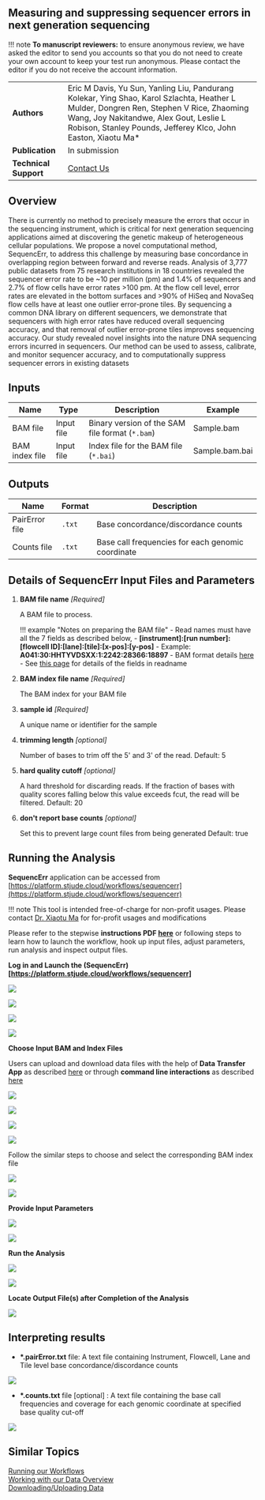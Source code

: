 ## Measuring and suppressing sequencer errors in next generation sequencing


!!! note
    **To manuscript reviewers:** to ensure anonymous review, we have asked the editor to send you accounts so that you do not need to create your own account to keep your test run anonymous. Please contact the editor if you do not receive the account information.


|                       |                                                                                                                                                                                                                                                    |
| --------------------- | -------------------------------------------------------------------------------------------------------------------------------------------------------------------------------------------------------------------------------------------------- |
| **Authors**           | Eric M Davis, Yu Sun, Yanling Liu, Pandurang Kolekar, Ying Shao, Karol Szlachta, Heather L Mulder, Dongren Ren, Stephen V Rice, Zhaoming Wang, Joy Nakitandwe, Alex Gout, Leslie L Robison, Stanley Pounds, Jefferey Klco, John Easton, Xiaotu Ma* |
| **Publication**       | In submission                                                                                                                                                                                                                                      |
| **Technical Support** | [Contact Us](https://stjude.cloud/contact)                                                                                                                                                                                                         |

## Overview

There is currently no method to precisely measure the errors that occur in the sequencing instrument, which is critical for next generation sequencing applications aimed at discovering the genetic makeup of heterogeneous cellular populations. 
We propose a novel computational method, SequencErr, to address this challenge by measuring base concordance in overlapping region between forward and reverse reads. Analysis of 3,777 public datasets from 75 research institutions in 18 countries revealed the sequencer error rate to be ~10 per million (pm) and 1.4% of sequencers and 2.7% of flow cells have error rates >100 pm. At the flow cell level, error rates are elevated in the bottom surfaces and >90% of HiSeq and NovaSeq flow cells have at least one outlier error-prone tiles. 
By sequencing a common DNA library on different sequencers, we demonstrate that sequencers with high error rates have reduced overall sequencing accuracy, and that removal of outlier error-prone tiles improves sequencing accuracy. Our study revealed novel insights into the nature DNA sequencing errors incurred in sequencers. Our method can be used to assess, calibrate, and monitor sequencer accuracy, and to computationally suppress sequencer errors in existing datasets


## Inputs

| Name           | Type       | Description                                     | Example          |
| -------------- | ---------- | ----------------------------------------------- | ---------------- |
| BAM file       | Input file | Binary version of the SAM file format (`*.bam`) | Sample.bam       |
| BAM index file | Input file | Index file for the BAM file (`*.bai`)           | Sample.bam.bai   |

## Outputs

| Name           | Format | Description                                       |
| -------------- | ------ | ------------------------------------------------- |
| PairError file | `.txt` | Base concordance/discordance counts               |
| Counts file    | `.txt` | Base call frequencies for each genomic coordinate |


## Details of SequencErr Input Files and Parameters

1. **BAM file name** _[Required]_

    A BAM file to process. 
    
    !!! example "Notes on preparing the BAM file"
        -   Read names must have all the 7 fields as described below,
        -   **\[instrument]:\[run number]:\[flowcell ID]:\[lane]:\[tile]:\[x-pos]:\[y-pos]**
        -   Example: **A041:30:HHTYVDSXX:1:2242:28366:18897**
        -   BAM format details [here](http://samtools.github.io/hts-specs/SAMv1.pdf)
        -   See [this page](https://help.basespace.illumina.com/articles/descriptive/fastq-files/) for details of the fields in readname 

2. **BAM index file name** _[Required]_

    The BAM index for your BAM file

3. **sample id** _[Required]_

    A unique name or identifier for the sample

4. **trimming length** _[optional]_

    Number of bases to trim off the 5' and 3' of the read.
    Default: 5

5. **hard quality cutoff** _[optional]_

    A hard threshold for discarding reads. If the fraction of bases with quality scores falling below this value exceeds fcut, the read will be filtered.
    Default: 20

6. **don't report base counts** _[optional]_
    
    Set this to prevent large count files from being generated
    Default: true

## Running the Analysis

**SequencErr** application can be accessed from [https://platform.stjude.cloud/workflows/sequencerr](https://platform.stjude.cloud/workflows/sequencerr)

!!! note
    This tool is intended free-of-charge for non-profit usages. 
    Please contact [Dr. Xiaotu Ma](mailto:Xiaotu.Ma@stjude.org) for for-profit usages and modifications

Please refer to the stepwise **instructions PDF [here](../../../files/guides/tools/sequencerr/SequencErr_Instructions.pdf)** or following steps to learn how to launch the workflow, hook up input files, adjust parameters, run analysis and inspect output files.

**Log in and Launch the (SequencErr)[https://platform.stjude.cloud/workflows/sequencerr]**

![](../../../files/guides/tools/sequencerr/Sequencerr_log_in_1.png)

![](../../../files/guides/tools/sequencerr/Sequencerr_log_in_2.png)

![](../../../files/guides/tools/sequencerr/Sequencerr_log_in_3.png)

![](../../../files/guides/tools/sequencerr/Sequencerr_launch_4.png)


**Choose Input BAM and Index Files**

Users can upload and download data files with the help of **Data Transfer App** as described [here](../../../guides/genomics-platform/managing-data/data-transfer-app.md) 
or through **command line interactions** as described [here](../../../guides/genomics-platform/analyzing-data/command-line.md)

![](../../../files/guides/tools/sequencerr/Sequencerr_BAM_5.png)

![](../../../files/guides/tools/sequencerr/Sequencerr_BAM_6.png)

![](../../../files/guides/tools/sequencerr/Sequencerr_BAM_7.png)

![](../../../files/guides/tools/sequencerr/Sequencerr_BAM_8.png)

Follow the similar steps to choose and select the corresponding BAM index file

![](../../../files/guides/tools/sequencerr/Sequencerr_BAM_Index_9.png)

![](../../../files/guides/tools/sequencerr/Sequencerr_BAM_Index_10.png)

**Provide Input Parameters**

![](../../../files/guides/tools/sequencerr/Sequencerr_Parameters_11.png)

![](../../../files/guides/tools/sequencerr/Sequencerr_Parameters_12.png)

**Run the Analysis**

![](../../../files/guides/tools/sequencerr/Sequencerr_Run_Analysis_13.png)

![](../../../files/guides/tools/sequencerr/Sequencerr_Run_Status_14.png)

**Locate Output File(s) after Completion of the Analysis**

![](../../../files/guides/tools/sequencerr/Sequencerr_Output_15.png)

## Interpreting results

* **\*.pairError.txt** file: A text file containing Instrument, Flowcell, Lane and Tile level base concordance/discordance counts

![](../../../files/guides/tools/sequencerr/pairErrorOut.png)


* **\*.counts.txt** file [optional] : A text file containing the base call frequencies and coverage for each genomic coordinate at specified base quality cut-off

![](../../../files/guides/tools/sequencerr/testCountOut.png)

## Similar Topics

[Running our Workflows](../analyzing-data/running-sj-workflows.md)  
[Working with our Data Overview](../managing-data/working-with-our-data.md)   
[Downloading/Uploading Data](../managing-data/data-transfer-app.md)   
